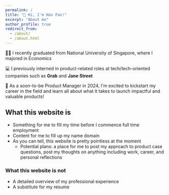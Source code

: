 ```yaml
---
permalink: /
title: "👋 Hi, I'm Han Fan!"
excerpt: "About me"
author_profile: true
redirect_from: 
  - /about/
  - /about.html
---
```


👨‍🎓 I recently graduated from National University of Singapore, where I majored in Economics

💻 I previously interned in product-related roles at tech/tech-oriented companies such as **Grab** and **Jane Street**

🧠 As a soon-to-be Product Manager in 2024, I'm excited to kickstart my career in the field and learn all about what it takes to launch impactful and valuable products! 

## What this website is

* Something for me to fill my time before I commence full time employment
* Content for me to fill up my name domain
* As you can tell, this website is pretty pointless at the moment
  * Potential plans: a place for me to post my approach to product case questions, post my thoughts on anything including work, career, and personal reflections

### What this website is not

* A detailed overview of my professional experience
* A substitute for my resume